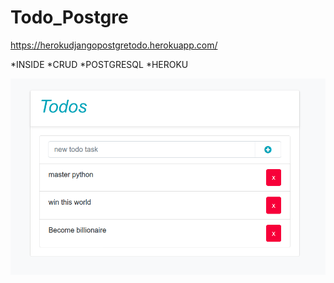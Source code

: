 # Todo_Postgre

https://herokudjangopostgretodo.herokuapp.com/

*INSIDE
	*CRUD
	*POSTGRESQL
	*HEROKU	

![Snap](https://github.com/slk007/Todo_Postgre/blob/master/Todo_Snap.png)
